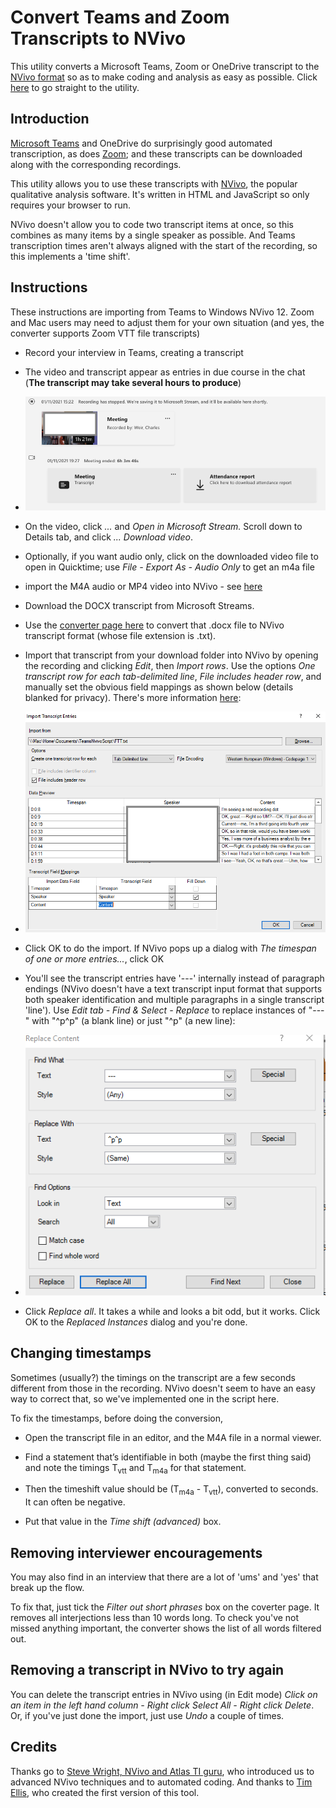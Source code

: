 # Convert Teams and Zoom Transcripts to NVivo

This utility converts a Microsoft Teams, Zoom or OneDrive transcript to the [NVivo format](https://help-nv.qsrinternational.com/12/win/v12.1.108-d3ea61/Content/files/import-audio-video-transcripts.htm) so as to make coding and analysis as easy as possible. Click [here](converter.html) to go straight to the utility.

## Introduction

[Microsoft Teams](https://twitter.com/MicrosoftTeams) and OneDrive do surprisingly good automated transcription, as does [Zoom](https://zoom.us/); and these transcripts can be downloaded along with the corresponding recordings. 

This utility allows you to use these transcripts with [NVivo](https://www.qsrinternational.com/nvivo-qualitative-data-analysis-software/home), the popular qualitative analysis software. It's written in HTML and JavaScript so only requires your browser to run.

 NVivo doesn't allow you to code two transcript items at once, so this combines as many items by a single speaker as possible. And Teams transcription times aren't always aligned with the start of the recording, so this implements a 'time shift'.

## Instructions

These instructions are importing from Teams to Windows NVivo 12. Zoom and Mac users may need to adjust them for your own situation (and yes, the converter supports Zoom VTT file transcripts)

* Record your interview in Teams, creating a transcript 

* The video and transcript appear as entries in due course in the chat (**The transcript may take several hours to produce**)


* <img src="images/TeamsChat.png">

* On the video, click *...* and *Open in Microsoft Stream.* Scroll down to Details tab, and click *... Download video*.

* Optionally, if you want audio only, click on the downloaded video file to open in Quicktime; use *File - Export As - Audio Only* to get an m4a file

* import the M4A audio or MP4 video into NVivo - see [here](https://help-nv.qsrinternational.com/12/win/v12.1.108-d3ea61/Content/files/audio-and-videos.htm)

* Download the DOCX transcript from Microsoft Streams. 

* Use the [converter page here](converter.html) to convert that .docx file to NVivo transcript format (whose file extension is .txt).
    
* Import that transcript from your download folder into NVivo by opening the recording and clicking *Edit*, then *Import rows*. Use the options *One transcript row for each tab-delimited line*, *File includes header row*, and manually set the obvious field mappings as shown below (details blanked for privacy). There's more information [here](https://help-nv.qsrinternational.com/12/win/v12.1.108-d3ea61/Content/files/import-audio-video-transcripts.htm#Import_a_transcript):

* <img src="images/NVivoImport.png">

* Click OK to do the import. If NVivo pops up a dialog with *The timespan of one or more entries...*, click OK

* You'll see the transcript entries have '---' internally instead of paragraph endings (NVivo doesn't have a text transcript input format that supports both speaker identification and multiple paragraphs in a single transcript 'line'). Use *Edit tab - Find & Select - Replace* to replace instances of "---" with "^p^p" (a blank line) or just "^p" (a new line): 

* <img src="images/NVivoReplace.png">

* Click *Replace all*. It takes a while and looks a bit odd, but it works. Click OK to the *Replaced Instances* dialog and you're done. 

## Changing timestamps 

Sometimes (usually?) the timings on the transcript are a few seconds different from those in the recording. NVivo doesn't seem to have an easy way to correct that, so we've implemented one in the script here. 

To fix the timestamps, before doing the conversion, 
* Open the transcript file in an editor, and the M4A file in a normal viewer. 

* Find a statement that’s identifiable in both (maybe the first thing said) and note the timings T<sub>vtt</sub> and T<sub>m4a</sub> for that statement. 

* Then the timeshift value should be (T<sub>m4a</sub> - T<sub>vtt</sub>), converted to seconds. It can often be negative. 

* Put that value in the *Time shift (advanced)* box.

## Removing interviewer encouragements

You may also find in an interview that there are a lot of 'ums' and 'yes' that break up the flow.

To fix that, just tick the *Filter out short phrases* box on the coverter page. It removes all interjections less than 10 words long. To check you've not missed anything important, the converter shows the list of all words filtered out.

## Removing a transcript in NVivo to try again

You can delete the transcript entries in NVivo using (in Edit mode) *Click on an item in the left hand column - Right click Select All - Right click Delete*.  Or, if you've just done the import, just use *Undo* a couple of times.

## Credits

Thanks go to [Steve Wright, NVivo and Atlas TI guru](https://caqdasblog.wordpress.com/), who introduced us to advanced NVivo techniques and to automated coding. And thanks to [Tim Ellis](https://github.com/TimEllis), who created the first version of this tool.
